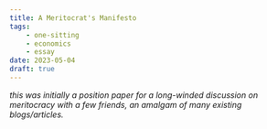 ```yaml
---
title: A Meritocrat's Manifesto
tags: 
    - one-sitting
    - economics
    - essay
date: 2023-05-04
draft: true
---
```


*this was initially a position paper for a long-winded discussion on meritocracy with a few friends, an amalgam of many existing blogs/articles.*

